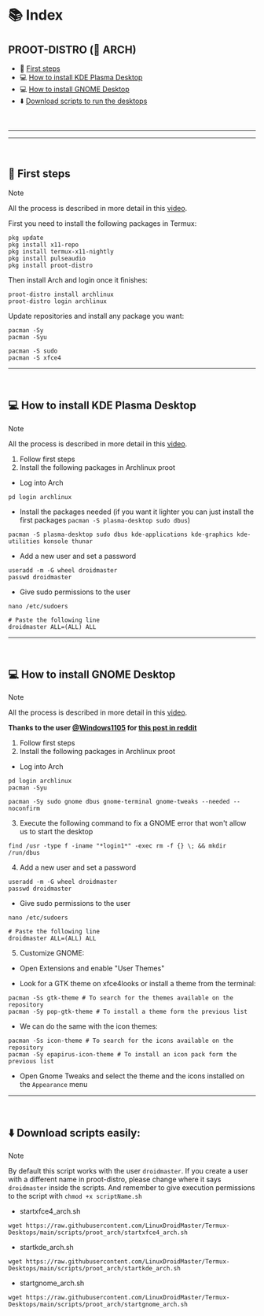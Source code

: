 # 📚 Index

## PROOT-DISTRO (🔼 ARCH)
* 🏁 [First steps](#first-steps-arch)
* 💻 [How to install KDE Plasma Desktop](#kde-arch)
* 💻 [How to install GNOME Desktop](#gnome-arch)
* ⬇️ [Download scripts to run the desktops](#easy-download-arch)

<br>

---  
---  

<br>

## 🏁 First steps <a name=first-steps-arch></a>
> [!NOTE]  
> All the process is described in more detail in this [video](https://www.youtube.com/watch?v=21yeQ1yMI0o).

First you need to install the following packages in Termux: 
```
pkg update
pkg install x11-repo
pkg install termux-x11-nightly
pkg install pulseaudio
pkg install proot-distro
```

Then install Arch and login once it finishes: 
```
proot-distro install archlinux
proot-distro login archlinux
```

Update repositories and install any package you want: 
```
pacman -Sy
pacman -Syu

pacman -S sudo
pacman -S xfce4
```

---  
<br>

## 💻 How to install KDE Plasma Desktop <a name=kde-arch></a> 
> [!NOTE]  
> All the process is described in more detail in this [video](https://youtu.be/0PX3I1zLqlY?si=wc43q_5miQWGOns3).


1. Follow first steps
2. Install the following packages in Archlinux proot
* Log into Arch
```
pd login archlinux
```
* Install the packages needed (if you want it lighter you can just install the first packages `pacman -S plasma-desktop sudo dbus`)
```
pacman -S plasma-desktop sudo dbus kde-applications kde-graphics kde-utilities konsole thunar
```
* Add a new user and set a password
```
useradd -m -G wheel droidmaster
passwd droidmaster
```
* Give sudo permissions to the user
```
nano /etc/sudoers
```
```
# Paste the following line
droidmaster ALL=(ALL) ALL
```

---  
<br>

## 💻 How to install GNOME Desktop <a name=gnome-arch></a> 
> [!NOTE]  
> All the process is described in more detail in this [video](https://youtu.be/fiJgjlbRQn4?si=ZnXwQ1805pJl5VrE).

**Thanks to the user [@Windows1105](https://www.reddit.com/user/Windows1105/) for [this post in reddit](https://www.reddit.com/r/termux/comments/1bo10lb/fedora_rawhide_with_gnome_46_updated_installation/)**


1. Follow first steps
2. Install the following packages in Archlinux proot
* Log into Arch
```
pd login archlinux
pacman -Syu

pacman -Sy sudo gnome dbus gnome-terminal gnome-tweaks --needed --noconfirm
```

3. Execute the following command to fix a GNOME error that won't allow us to start the desktop

```
find /usr -type f -iname "*login1*" -exec rm -f {} \; && mkdir /run/dbus
```

4. Add a new user and set a password
```
useradd -m -G wheel droidmaster
passwd droidmaster
```
* Give sudo permissions to the user
```
nano /etc/sudoers
```
```
# Paste the following line
droidmaster ALL=(ALL) ALL
```

5. Customize GNOME: 

* Open Extensions and enable "User Themes"

* Look for a GTK theme on xfce4looks or install a theme from the terminal: 
```
pacman -Ss gtk-theme # To search for the themes available on the repository
pacman -Sy pop-gtk-theme # To install a theme form the previous list
```

* We can do the same with the icon themes: 
```
pacman -Ss icon-theme # To search for the icons available on the repository
pacman -Sy epapirus-icon-theme # To install an icon pack form the previous list
```

* Open Gnome Tweaks and select the theme and the icons installed on the `Appearance` menu





---  
<br>

## ⬇️ Download scripts easily: <a name=easy-download-arch></a> 

> [!NOTE]  
> By default this script works with the user `droidmaster`. If you create a user with a different name in proot-distro, please change where it says `droidmaster` inside the scripts. And remember to give execution permissions to the script with `chmod +x scriptName.sh`

* startxfce4_arch.sh
```
wget https://raw.githubusercontent.com/LinuxDroidMaster/Termux-Desktops/main/scripts/proot_arch/startxfce4_arch.sh
```

* startkde_arch.sh
```
wget https://raw.githubusercontent.com/LinuxDroidMaster/Termux-Desktops/main/scripts/proot_arch/startkde_arch.sh
```

* startgnome_arch.sh
```
wget https://raw.githubusercontent.com/LinuxDroidMaster/Termux-Desktops/main/scripts/proot_arch/startgnome_arch.sh
```
